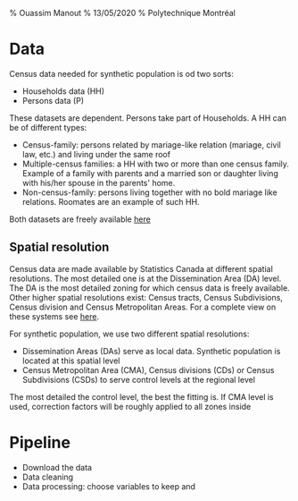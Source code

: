 % Ouassim Manout
% 13/05/2020
% Polytechnique Montréal

# Data

Census data needed for synthetic population is od two sorts: 

+ Households data (HH)
+ Persons data (P)

These datasets are dependent. Persons take part of Households. A HH can be of different types:

+ Census-family: persons related by mariage-like relation (mariage, civil law, etc.) and living under the same roof
+ Multiple-census families: a HH with two or more than one census family. Example of a family with parents and a married son or daughter living with his/her spouse in the parents' home.
+ Non-census-family: persons living together with no bold mariage like relations. Roomates are an example of such HH.

Both datasets are freely available [here](https://www12.statcan.gc.ca/census-recensement/2016/dp-pd/prof/details/download-telecharger/comp/page_dl-tc.cfm?Lang=E)

## Spatial resolution

Census data are made available by Statistics Canada at different spatial resolutions. The most detailed one is at the Dissemination Area (DA) level. The DA is the most detailed zoning for which census data is freely available. Other higher spatial resolutions exist: Census tracts, Census Subdivisions, Census division and Census Metropolitan Areas. For a complete view on these systems see [here](https://www12.statcan.gc.ca/census-recensement/2016/ref/dict/figures/f1_1-eng.cfm).

For synthetic population, we use two different spatial resolutions: 
+ Dissemination Areas (DAs) serve as local data. Synthetic population is located at this spatial level
+ Census Metropolitan Area (CMA), Census divisions (CDs) or Census Subdivisions (CSDs) to serve control levels at the regional level

The most detailed the control level, the best the fitting is. If CMA level is used, correction factors will be roughly applied to all zones inside

# Pipeline

+ Download the data
+ Data cleaning
+ Data processing: choose variables to keep and 
